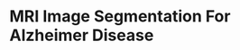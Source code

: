 # MRI Image Segmentation For Alzheimer Disease

<div align="center">
  
<p align="left">
  <img alt="" style="{max-height: 0px}" src="./Lab Report/MRI Image Segmentation for Alzheimer Disease-01.jpg">
</p>
